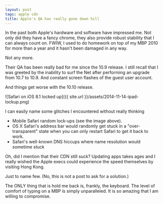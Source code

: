 ```yaml
---
layout: post
tags: apple cdn
title: Apple's QA has really gone down hill
---
```


In the past both Apple's hardware and software have impressed me. Not only did they have a fancy chrome, they also provide robust stability that I can always count on. FWIW, I used to do homework on top of my MBP 2010 for more than a year and it hasn't been damaged in any way.

Not any more.

Their QA has been really bad for me since the 10.9 release. I still recall that I was greeted by the inability to surf the Net after performing an upgrade from 10.7 to 10.9. And constant screen flashes of the guest user account.

And things get worse with the 10.10 release.

![Safari on iOS 8.1 locked up]({{ site.url }}/assets/2014-11-14-ipad-lockup.png)

I can easily name some glitches I encountered without really thinking

* Mobile Safari random lock-ups (see the image above).
* OS X Safari's address bar would randomly get stuck in a "over-transparent" state when you can only restart Safari to get it back to work.
* Safari's well-known DNS hiccups where name resolution would sometime stuck

Oh, did I mention that their CDN still suck? Updating apps takes ages and I really wished the Apple execs could experience the speed themselves by visiting Hong Kong.

Just to name few. (No, this is not a post to ask for a solution.)

The ONLY thing that is hold me back is, frankly, the keyboard. The level of comfort of typing on a MBP is simply unparalleled. It is so amazing that I am willing to compromise.